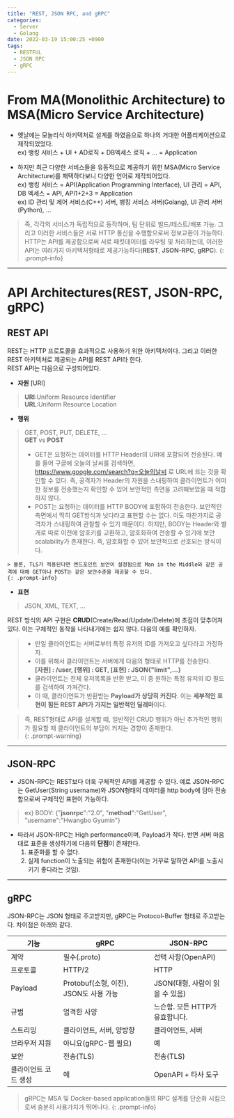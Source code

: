 ```yaml
---
title: "REST, JSON RPC, and gRPC"
categories:
  - Server
  - Golang
date: 2022-03-19 15:00:25 +0900
tags:
  - RESTFUL
  - JSON RPC
  - gRPC
---
```

# From MA(Monolithic Architecture) to MSA(Micro Service Architecture)
* 옛날에는 모놀리식 아키텍처로 설계를 하였음으로 하나의 거대한 어플리케이션으로 제작되었었다.    
  ex) 뱅킹 서비스 + UI + AD로직 + DB엑세스 로직 + ... = Application   

* 하지만 최근 다양한 서비스들을 유동적으로 제공하기 위한 MSA(Micro Service Architecture)를 채택하다보니 다양한 언어로 제작되어있다.    
    ex) 뱅킹 서비스 = API(Application Programming Interface), UI 관리 = API, DB 엑세스 = API, API1+2+3 = Application    
    ex) ID 관리 및 제어 서비스(C++) 서버, 뱅킹 서비스 서버(Golang), UI 관리 서버(Python), ...    

> 즉, 각각의 서비스가 독립적으로 동작하며, 팀 단위로 빌드/테스트/배포 가능. 그리고 이러한 서비스들은 서로 HTTP 통신을 수행함으로써 정보교환이 가능하다. HTTP는 API를 제공함으로써 서로 패킷데이터를 라우팅 및 처리하는데, 이러한 API는 여러가지 아키텍처형태로 제공가능하다(**REST**, **JSON-RPC**, **gRPC**).
{: .prompt-info}

-----------------
# API Architectures(REST, JSON-RPC, gRPC)
## REST API
REST는 HTTP 프로토콜을 효과적으로 사용하기 위한 아키텍처이다. 그리고 이러한 REST 아키텍처로 제공되는 API를 REST API라 한다.   
REST API는 다음으로 구성되어있다.   
* **자원** [URI]
> **URI**:Uniform Resource Identifier   
> **URL**:Uniform Resource Location   
* **행위**
> GET, POST, PUT, DELETE, ...     
> **GET** vs **POST**    
> * GET은 요청하는 데이터를 HTTP Header의 URI에 포함되어 전송된다. 예를 들어 구글에 오늘의 날씨를 검색하면, https://www.google.com/search?q=오늘의날씨 로 URL에 뜨는 것을 확인할 수 있다. 즉, 공격자가 Header의 자원을 스내핑하여 클라이언트가 어떠한 정보를 전송했는지 확인할 수 있어 보안적인 측면을 고려해보았을 때 적합하지 않다.    
> * POST는 요청하는 데이터를 HTTP BODY에 포함하여 전송한다. 보안적인 측면에서 딱히 GET방식과 낫다라고 표현할 수는 없다. 이도 마찬가지로 공격자가 스내핑하여 관찰할 수 있기 때문이다. 하지만, BODY는 Header와 별개로 따로 이전에 암호키를 교환하고, 암호화하여 전송할 수 있기에 보안 scalability가 존재한다. 즉, 암호화할 수 있어 보안적으로 선호되는 방식이다.     

    > 물론, TLS가 적용된다면 엔드포인트 보안이 설정됨으로 Man in the Middle와 같은 공격에 대해 GET이나 POST는 같은 보안수준을 제공할 수 있다.
    {: .prompt-info}

* **표현**
> JSON, XML, TEXT, ...    

REST 방식의 API 구현은 **CRUD**(Create/Read/Update/Delete)에 초점이 맞추어져있다. 이는 구체적인 동작을 나타내기에는 쉽지 않다. 다음의 예를 확인하자.    
> * 만일 클라이언트는 서버로부터 특정 유저의 ID를 가져오고 싶다라고 가정하자.    
> * 이를 위해서 클라이언트는 서버에게 다음의 형태로 HTTP를 전송한다.   
    **[자원] : /user, [행위] : GET, [표현] : JSON{"limit",...}**  
> * 클라이언트는 전체 유저목록을 반환 받고, 이 중 원하는 특정 유저의 ID 필드를 검색하여 가져간다.  
> * 이 때, 클라이언트가 반환받는 **Payload가 상당히 커진다**. 이는 **세부적인 표현이 힘든 REST API가 가지는 일반적인 딜레마**이다.    

> 즉, REST형태로 API를 설계할 떄, 일반적인 CRUD 행위가 아닌 추가적인 행위가 필요할 때 클라이언트의 부담이 커지는 경향이 존재한다.   
{: .prompt-warning}

-----------------

## JSON-RPC
* JSON-RPC는 REST보다 더욱 구체적인 API를 제공할 수 있다. 예로 JSON-RPC는 GetUser(String username)와 JSON형태의 데이터를 http body에 담아 전송함으로써 구체적인 표현이 가능하다.    
> ex) BODY: {"**jsonrpc**":"2.0", "**method**":"GetUser", "username":"Hwangbo Gyumin"}      
* 따라서 JSON-RPC는 High performance이며, Payload가 작다. 반면 서버 마음대로 표준을 생성하기에 다음의 **단점**이 존재한다.   
  1. 표준화를 할 수 없다.   
  2. 실제 function이 노출되는 위험이 존재한다(이는 거꾸로 말하면 API를 노출시키기 좋다라는 것임).       
 
-----------------

## gRPC
JSON-RPC는 JSON 형태로 주고받지만, gRPC는 Protocol-Buffer 형태로 주고받는다. 차이점은 아래와 같다.   

| 기능                 | gRPC                                   | JSON-RPC                        |
| -------------------- | -------------------------------------- | ------------------------------- |
| 계약                 | 필수(.proto)                           | 선택 사항(OpenAPI)              |
| 프로토콜             | HTTP/2                                 | HTTP                            |
| Payload              | Protobuf(소형, 이진), JSON도 사용 가능 | JSON(대형, 사람이 읽을 수 있음) |
| 규범                 | 엄격한 사양                            | 느슨함. 모든 HTTP가 유효합니다. |
| 스트리밍             | 클라이언트, 서버, 양방향               | 클라이언트, 서버                |
| 브라우저 지원        | 아니요(gRPC-웹 필요)                   | 예                              |
| 보안                 | 전송(TLS)                              | 전송(TLS)                       |
| 클라이언트 코드 생성 | 예                                     | OpenAPI + 타사 도구             |


> gRPC는 MSA 및 Docker-based application들의 RPC 설계를 단순화 시킴으로써 충분히 사용가치가 뛰어나다.
{: .prompt-info}